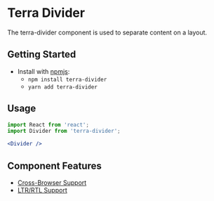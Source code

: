 # Terra Divider

The terra-divider component is used to separate content on a layout.

## Getting Started

- Install with [npmjs](https://www.npmjs.com):
  - `npm install terra-divider`
  - `yarn add terra-divider`

## Usage

```jsx
import React from 'react';
import Divider from 'terra-divider';

<Divider />
```

## Component Features

* [Cross-Browser Support](https://github.com/cerner/terra-core/wiki/Component-Features#cross-browser-support)
* [LTR/RTL Support](https://github.com/cerner/terra-core/wiki/Component-Features#ltr--rtl-support)
